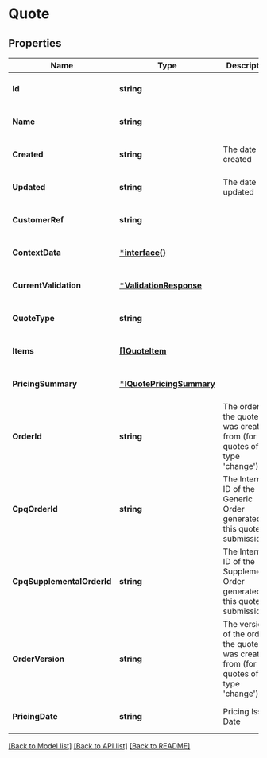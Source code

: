 # Quote

## Properties
Name | Type | Description | Notes
------------ | ------------- | ------------- | -------------
**Id** | **string** |  | [optional] [default to null]
**Name** | **string** |  | [optional] [default to null]
**Created** | **string** | The date created | [optional] [default to null]
**Updated** | **string** | The date last updated | [optional] [default to null]
**CustomerRef** | **string** |  | [optional] [default to null]
**ContextData** | [***interface{}**](interface{}.md) |  | [optional] [default to null]
**CurrentValidation** | [***ValidationResponse**](ValidationResponse.md) |  | [optional] [default to null]
**QuoteType** | **string** |  | [optional] [default to null]
**Items** | [**[]QuoteItem**](QuoteItem.md) |  | [optional] [default to null]
**PricingSummary** | [***IQuotePricingSummary**](IQuotePricingSummary.md) |  | [optional] [default to null]
**OrderId** | **string** | The orderId the quote was created from (for quotes of type &#39;change&#39;). | [optional] [default to null]
**CpqOrderId** | **string** | The Internal ID of the Generic Order generated for this quote on submission. | [optional] [default to null]
**CpqSupplementalOrderId** | **string** | The Internal ID of the Supplemental Order generated for this quote on submission. | [optional] [default to null]
**OrderVersion** | **string** | The version of the order the quote was created from (for quotes of type &#39;change&#39;) | [optional] [default to null]
**PricingDate** | **string** | Pricing Issue Date | [optional] [default to null]

[[Back to Model list]](../README.md#documentation-for-models) [[Back to API list]](../README.md#documentation-for-api-endpoints) [[Back to README]](../README.md)


